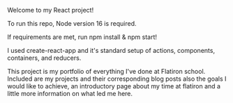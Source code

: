 Welcome to my React project!

To run this repo, Node version 16 is required.

If requirements are met, run npm install & npm start!

I used create-react-app and it's standard setup of actions, components, containers, and reducers.

This project is my portfolio of everything I've done at Flatiron school.
Included are my projects and their corresponding blog posts also the goals I would like to achieve, an introductory page 
about my time at flatiron and a little more information on what led me here.

